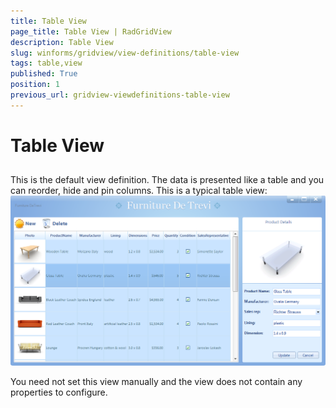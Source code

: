 ```yaml
---
title: Table View
page_title: Table View | RadGridView
description: Table View
slug: winforms/gridview/view-definitions/table-view
tags: table,view
published: True
position: 1
previous_url: gridview-viewdefinitions-table-view
---
```


# Table View



## 

This is the default view definition. The data is presented like a table and you can reorder, hide and pin columns. This is a typical table view:<br>![gridview-viewdefinitions-table-view 001](images/gridview-viewdefinitions-table-view001.png)

You need not set this view manually and the view does not contain any properties to configure.
		
